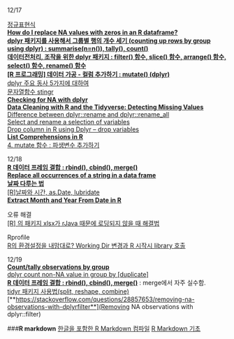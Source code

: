 12/17


[정규표현식](https://data-make.tistory.com/44)  
[**How do I replace NA values with zeros in an R dataframe?**](https://stackoverflow.com/questions/8161836/how-do-i-replace-na-values-with-zeros-in-an-r-dataframe)  
[**dplyr 패키지를 사용해서 그룹별 행의 개수 세기 (counting up rows by group using dplyr) : summarise(n=n()), tally(), count()**](https://rfriend.tistory.com/240)  
[**데이터전처리, 조작을 위한 dplyr 패키지 : filter() 함수, slice() 함수, arrange() 함수, select() 함수, rename() 함수**](https://rfriend.tistory.com/234)  
[**[R 프로그래밍] 데이터 가공 - 컬럼 추가하기 : mutate() (dplyr)**](https://realab.tistory.com/11)  
[dplyr 주요 동사 5가지에 대하여](https://issactoast.com/60)  
[문자열함수 stingr](https://data-make.tistory.com/42)  
[**Checking for NA with dplyr**](https://sebastiansauer.github.io/NAs-with-dplyr/)  
[**Data Cleaning with R and the Tidyverse: Detecting Missing Values**](https://towardsdatascience.com/data-cleaning-with-r-and-the-tidyverse-detecting-missing-values-ea23c519bc62)  
[Difference between dplyr::rename and dplyr::rename_all](https://stackoverflow.com/questions/45535157/difference-between-dplyrrename-and-dplyrrename-all)  
[Select and rename a selection of variables](https://dplyr.tidyverse.org/reference/select_all.html)  
[Drop column in R using Dplyr – drop variables](http://www.datasciencemadesimple.com/drop-variables-columns-r-using-dplyr/)  
[**List Comprehensions in R**](https://cran.r-project.org/web/packages/comprehenr/vignettes/Introduction.html)  
[4. mutate 함수 : 파생변수 추가하기](http://rstudio-pubs-static.s3.amazonaws.com/318073_d95c96455d5d4891afa766bbc6d541e4.html)  


12/18  
[**R 데이터 프레임 결합 : rbind(), cbind(), merge()**](https://rfriend.tistory.com/51)  
[**Replace all occurrences of a string in a data frame**](https://stackoverflow.com/questions/29271549/replace-all-occurrences-of-a-string-in-a-data-frame)  
[**날짜 다루는 법**](https://homy.tistory.com/2)  
[[R]날짜와 시간, as.Date, lubridate](https://data-make.tistory.com/35)  
[**Extract Month and Year From Date in R**](https://stackoverflow.com/questions/37704212/extract-month-and-year-from-date-in-r)

오류 해결  
[[R] 의 패키지 xlsx가 rJava 때문에 로딩되지 않을 때 해결법](http://egloos.zum.com/greentec/v/4176464)

Rprofile  
[R의 환경설정을 내맘대로? Working Dir 변경과 R 시작시 library 호출](https://niceguy1575.tistory.com/13)


12/19  
[**Count/tally observations by group**](https://dplyr.tidyverse.org/reference/tally.html)  
[dplyr count non-NA value in group by [duplicate]](https://stackoverflow.com/questions/44290704/dplyr-count-non-na-value-in-group-by)  
[**R 데이터 프레임 결합 : rbind(), cbind(), merge()**](https://rfriend.tistory.com/51) : merge에서 자주 실수함.  
[tidyr 패키지 사용법(split, reshape, combine)](https://gomguard.tistory.com/229)  
[**https://stackoverflow.com/questions/28857653/removing-na-observations-with-dplyrfilter**](Removing NA observations with dplyr::filter)  

###**R markdown**
[한글을 포함한 R Markdown 컴파일](https://github.com/jaimyoung/data-science-in-korean/blob/master/r-markdown-korean.md)
[R Markdown 기초](https://blog.zarathu.com/posts/2019-01-03-rmarkdown/)

